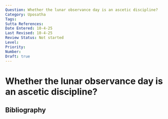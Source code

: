 ```yaml
---
Question: Whether the lunar observance day is an ascetic discipline?
Category: Uposatha
Tags: 
Sutta References: 
Date Entered: 10-4-25
Last Revised: 10-4-25
Review Status: Not started
Level: 
Priority: 
Number: 
Draft: true
---
```


# Whether the lunar observance day is an ascetic discipline?

## Bibliography

<!-- 

Notes:



-->